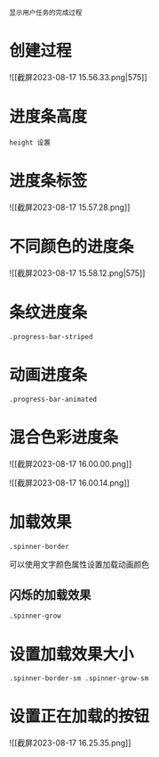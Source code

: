	显示用户任务的完成过程

# 创建过程

![[截屏2023-08-17 15.56.33.png|575]]

# 进度条高度
	height 设置

# 进度条标签
![[截屏2023-08-17 15.57.28.png]]

# 不同颜色的进度条
![[截屏2023-08-17 15.58.12.png|575]]

# 条纹进度条
	.progress-bar-striped

# 动画进度条
	.progress-bar-animated

# 混合色彩进度条

![[截屏2023-08-17 16.00.00.png]]

![[截屏2023-08-17 16.00.14.png]]

# 加载效果
	.spinner-border

可以使用文字颜色属性设置加载动画颜色

## 闪烁的加载效果
	.spinner-grow 

# 设置加载效果大小
	.spinner-border-sm .spinner-grow-sm

# 设置正在加载的按钮

![[截屏2023-08-17 16.25.35.png]]






